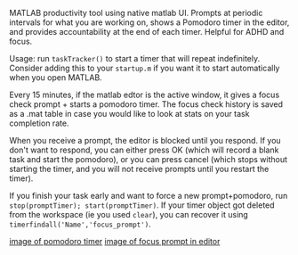 
MATLAB productivity tool using native matlab UI. Prompts at periodic intervals 
for what you are working on, shows a Pomodoro timer in the editor, and provides 
accountability at the end of each timer. Helpful for ADHD and focus.

Usage: run `taskTracker()` to start a timer that will repeat indefinitely.
Consider adding this to your `startup.m` if you want it to start automatically when you open MATLAB.

Every 15 minutes, if the matlab edtor is the active window, it gives a focus check prompt + starts a pomodoro timer.
The focus check history is saved as a .mat table in case you would like to look at stats on your task completion rate.

When you receive a prompt, the editor is blocked until you respond. If you don't want to respond,
you can either press OK (which will record a blank task and start the pomodoro), 
or you can press cancel (which stops without starting the timer, and you will not receive prompts until you restart the timer).

If you finish your task early and want to force a new prompt+pomodoro, run `stop(promptTimer); start(promptTimer)`.
If your timer object got deleted from the workspace (ie you used `clear`), 
you can recover it using `timerfindall('Name','focus_prompt')`.

[image of pomodoro timer](taskTrackerPomodoroImage.JPG)
[image of focus prompt in editor](taskTrackerFocusCheckImage.JPG)